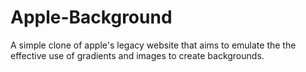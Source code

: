 # Apple-Background

A simple clone of apple's legacy website that aims to emulate the the effective use of gradients and images to create backgrounds.
